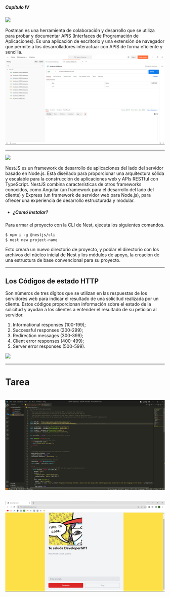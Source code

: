 <h5>Capítulo IV</h5>

![](https://www.sngular.com/wp-content/uploads/2021/12/postman-logo-vert-2018.jpg)

Postman es una herramienta de colaboración y desarrollo que se utiliza para probar y documentar APIS (Interfaces de Programación de Aplicaciones). Es una aplicación de escritorio y una extensión de navegador que permite a los desarrolladores interactuar con APIS de forma eficiente y sencilla.
![](image-7.png)

<hr>

![](https://www.patferraggi.dev/static/c145ad6729cfe163a62b262fd81b7c51/14b42/cover.jpg)

NestJS es un framework de desarrollo de aplicaciones del lado del servidor basado en Node.js. Está diseñado para proporcionar una arquitectura sólida y escalable para la construcción de aplicaciones web y APIs RESTful con TypeScript. NestJS combina características de otros frameworks conocidos, como Angular (un framework para el desarrollo del lado del cliente) y Express (un framework de servidor web para Node.js), para ofrecer una experiencia de desarrollo estructurada y modular.

- <h5>¿Comó instalar?</h5>
<p>Para armar el proyecto con la CLI de Nest, ejecuta los siguientes comandos.
  
```
$ npm i -g @nestjs/cli
$ nest new project-name
```
  
Esto creará un nuevo directorio de proyecto, y poblar el directorio con los archivos del núcleo inicial de Nest y los módulos de apoyo, la creación de una estructura de base convencional para su proyecto.</p>

<hr>

<h2>Los Códigos de estado HTTP</h2>

<p>Son números de tres dígitos que se utilizan en las respuestas de los servidores web para indicar el resultado de una solicitud realizada por un cliente. Estos códigos proporcionan información sobre el estado de la solicitud y ayudan a los clientes a entender el resultado de su petición al servidor.</p>

1. Informational responses (100-199);
2. Successful responses (200-299);
3. Redirection messages (300-399);
4. Client error responses (400-499);
5. Server error responses (500-599).

![](https://media.licdn.com/dms/image/C4D12AQEeYJ0C2yJqfQ/article-cover_image-shrink_600_2000/0/1624766262101?e=2147483647&v=beta&t=urvNDnCG_Dlgal8IPPbLdtVfhf7rq9JPWXFo3wmYqCg)

<hr>
<h1>Tarea<h1>

![](image-9.png)

![](image-10.png)
